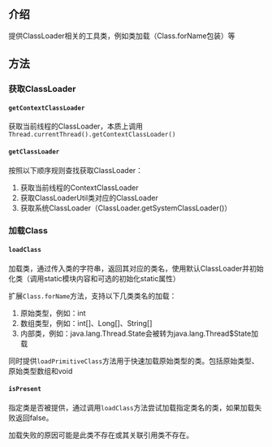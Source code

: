 ## 介绍
提供ClassLoader相关的工具类，例如类加载（Class.forName包装）等

## 方法

### 获取ClassLoader

#### `getContextClassLoader` 

获取当前线程的ClassLoader，本质上调用`Thread.currentThread().getContextClassLoader()`

#### `getClassLoader`

按照以下顺序规则查找获取ClassLoader：

1. 获取当前线程的ContextClassLoader
2. 获取ClassLoaderUtil类对应的ClassLoader
3. 获取系统ClassLoader（ClassLoader.getSystemClassLoader()）

### 加载Class

#### `loadClass`

加载类，通过传入类的字符串，返回其对应的类名，使用默认ClassLoader并初始化类（调用static模块内容和可选的初始化static属性）

扩展`Class.forName`方法，支持以下几类类名的加载：

1. 原始类型，例如：int
2. 数组类型，例如：int[]、Long[]、String[]
3. 内部类，例如：java.lang.Thread.State会被转为java.lang.Thread$State加载

同时提供`loadPrimitiveClass`方法用于快速加载原始类型的类。包括原始类型、原始类型数组和void

#### `isPresent`

指定类是否被提供，通过调用`loadClass`方法尝试加载指定类名的类，如果加载失败返回false。

加载失败的原因可能是此类不存在或其关联引用类不存在。